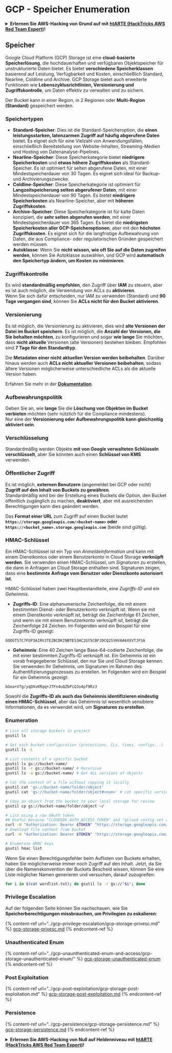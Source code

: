# GCP - Speicher Enumeration

<details>

<summary><strong>Erlernen Sie AWS-Hacking von Grund auf mit</strong> <a href="https://training.hacktricks.xyz/courses/arte"><strong>htARTE (HackTricks AWS Red Team Expert)</strong></a><strong>!</strong></summary>

Andere Möglichkeiten, HackTricks zu unterstützen:

* Wenn Sie Ihr **Unternehmen in HackTricks beworben sehen möchten** oder **HackTricks im PDF-Format herunterladen möchten**, überprüfen Sie die [**ABONNEMENTPLÄNE**](https://github.com/sponsors/carlospolop)!
* Holen Sie sich das [**offizielle PEASS & HackTricks-Merchandising**](https://peass.creator-spring.com)
* Entdecken Sie [**The PEASS Family**](https://opensea.io/collection/the-peass-family), unsere Sammlung exklusiver [**NFTs**](https://opensea.io/collection/the-peass-family)
* **Treten Sie der** 💬 [**Discord-Gruppe**](https://discord.gg/hRep4RUj7f) oder der [**Telegramm-Gruppe**](https://t.me/peass) bei oder **folgen** Sie mir auf **Twitter** 🐦 [**@carlospolopm**](https://twitter.com/carlospolopm)**.**
* **Teilen Sie Ihre Hacking-Tricks, indem Sie PRs an die** [**HackTricks**](https://github.com/carlospolop/hacktricks) und [**HackTricks Cloud**](https://github.com/carlospolop/hacktricks-cloud) GitHub-Repositories einreichen.

</details>

## Speicher

Google Cloud Platform (GCP) Storage ist eine **cloud-basierte Speicherlösung**, die hochdauerhaften und verfügbaren Objektspeicher für unstrukturierte Daten bietet. Es bietet **verschiedene Speicherklassen** basierend auf Leistung, Verfügbarkeit und Kosten, einschließlich Standard, Nearline, Coldline und Archive. GCP Storage bietet auch erweiterte Funktionen wie **Lebenszyklusrichtlinien, Versionierung und Zugriffskontrolle**, um Daten effektiv zu verwalten und zu sichern.

Der Bucket kann in einer Region, in 2 Regionen oder **Multi-Region (Standard)** gespeichert werden.

### Speichertypen

* **Standard-Speicher**: Dies ist die Standard-Speicheroption, die **einen leistungsstarken, latenzarmen Zugriff auf häufig abgerufene Daten** bietet. Es eignet sich für eine Vielzahl von Anwendungsfällen, einschließlich Bereitstellung von Website-Inhalten, Streaming-Medien und Hosting von Datenanalyse-Pipelines.
* **Nearline-Speicher**: Diese Speicherkategorie bietet **niedrigere Speicherkosten** und **etwas höhere Zugriffskosten** als Standard-Speicher. Es ist optimiert für selten abgerufene Daten, mit einer Mindestspeicherdauer von 30 Tagen. Es eignet sich ideal für Backup- und Archivierungszwecke.
* **Coldline-Speicher**: Diese Speicherkategorie ist optimiert für **Langzeitspeicherung selten abgerufener Daten**, mit einer Mindestspeicherdauer von 90 Tagen. Es bietet **niedrigere Speicherkosten** als Nearline-Speicher, aber mit **höheren Zugriffskosten**.
* **Archive-Speicher**: Diese Speicherkategorie ist für kalte Daten konzipiert, die **sehr selten abgerufen werden**, mit einer Mindestspeicherdauer von 365 Tagen. Es bietet die **niedrigsten Speicherkosten aller GCP-Speicheroptionen**, aber mit den **höchsten Zugriffskosten**. Es eignet sich für die langfristige Aufbewahrung von Daten, die aus Compliance- oder regulatorischen Gründen gespeichert werden müssen.
* **Autoklasse**: Wenn Sie **nicht wissen, wie oft Sie auf die Daten zugreifen werden**, können Sie Autoklasse auswählen, und GCP wird **automatisch den Speichertyp ändern, um Kosten zu minimieren**.

### Zugriffskontrolle

Es wird **standardmäßig empfohlen**, den Zugriff über **IAM** zu steuern, aber es ist auch möglich, die Verwendung von ACLs zu **aktivieren**.\
Wenn Sie sich dafür entscheiden, nur IAM zu verwenden (Standard) und **90 Tage vergangen sind**, können Sie **ACLs nicht für den Bucket aktivieren**.

### Versionierung

Es ist möglich, die Versionierung zu aktivieren, dies wird **alte Versionen der Datei im Bucket speichern**. Es ist möglich, die **Anzahl der Versionen, die Sie behalten möchten**, zu konfigurieren und sogar **wie lange** Sie möchten, dass **nicht aktuelle** Versionen (alte Versionen) bestehen bleiben. Empfohlen sind **7 Tage für den Standardtyp**.

Die **Metadaten einer nicht aktuellen Version werden beibehalten**. Darüber hinaus werden auch **ACLs nicht aktueller Versionen beibehalten**, sodass ältere Versionen möglicherweise unterschiedliche ACLs als die aktuelle Version haben.

Erfahren Sie mehr in der [**Dokumentation**](https://cloud.google.com/storage/docs/object-versioning).

### Aufbewahrungspolitik

Geben Sie an, wie **lange** Sie die **Löschung von Objekten im Bucket verbieten** möchten (sehr nützlich für die Compliance mindestens).\
Nur eine der **Versionierung oder Aufbewahrungspolitik kann gleichzeitig aktiviert sein**.

### Verschlüsselung

Standardmäßig werden Objekte **mit von Google verwalteten Schlüsseln verschlüsselt**, aber Sie könnten auch einen **Schlüssel von KMS** verwenden.

### Öffentlicher Zugriff

Es ist möglich, **externen Benutzern** (angemeldet bei GCP oder nicht) **Zugriff auf den Inhalt von Buckets zu gewähren**. \
Standardmäßig wird bei der Erstellung eines Buckets die Option, den Bucket öffentlich zugänglich zu machen, **deaktiviert**, aber mit ausreichenden Berechtigungen kann dies geändert werden.

Das **Format einer URL** zum Zugriff auf einen Bucket lautet **`https://storage.googleapis.com/<bucket-name>` oder `https://<bucket_name>.storage.googleapis.com`** (beide sind gültig).

### HMAC-Schlüssel

Ein HMAC-Schlüssel ist ein Typ von _Anmeldeinformation_ und kann mit einem Dienstkontos oder einem Benutzerkonto in Cloud Storage **verknüpft werden**. Sie verwenden einen HMAC-Schlüssel, um _Signaturen_ zu erstellen, die dann in Anfragen an Cloud Storage enthalten sind. Signaturen zeigen, dass eine **bestimmte Anfrage vom Benutzer oder Dienstkonto autorisiert ist**.

HMAC-Schlüssel haben zwei Hauptbestandteile, eine _Zugriffs-ID_ und ein _Geheimnis_.

*   **Zugriffs-ID**: Eine alphanumerische Zeichenfolge, die mit einem bestimmten Dienst- oder Benutzerkonto verknüpft ist. Wenn sie mit einem Dienstkonto verknüpft ist, beträgt die Zeichenfolge 61 Zeichen, und wenn sie mit einem Benutzerkonto verknüpft ist, beträgt die Zeichenfolge 24 Zeichen. Im Folgenden wird ein Beispiel für eine Zugriffs-ID gezeigt:

`GOOGTS7C7FUP3AIRVJTE2BCDKINBTES3HC2GY5CBFJDCQ2SYHV6A6XXVTJFSA`
*   **Geheimnis**: Eine 40 Zeichen lange Base-64-codierte Zeichenfolge, die mit einer bestimmten Zugriffs-ID verknüpft ist. Ein Geheimnis ist ein vorab freigegebener Schlüssel, den nur Sie und Cloud Storage kennen. Sie verwenden Ihr Geheimnis, um Signaturen im Rahmen des Authentifizierungsprozesses zu erstellen. Im Folgenden wird ein Beispiel für ein Geheimnis gezeigt:

`bGoa+V7g/yqDXvKRqq+JTFn4uQZbPiQJo4pf9RzJ`

Sowohl die **Zugriffs-ID als auch das Geheimnis identifizieren eindeutig einen HMAC-Schlüssel**, aber das Geheimnis ist wesentlich sensiblere Informationen, da es verwendet wird, um **Signaturen zu erstellen**.

### Enumeration
```bash
# List all storage buckets in project
gsutil ls

# Get each bucket configuration (protections, CLs, times, configs...)
gsutil ls -L

# List contents of a specific bucket
gsutil ls gs://bucket-name/
gsutil ls -r gs://bucket-name/ # Recursive
gsutil ls -a gs://bucket-name/ # Get ALL versions of objects

# Cat the context of a file without copying it locally
gsutil cat 'gs://bucket-name/folder/object'
gsutil cat 'gs://bucket-name/folder/object#<num>' # cat specific version

# Copy an object from the bucket to your local storage for review
gsutil cp gs://bucket-name/folder/object ~/

# List using a raw OAuth token
## Useful because "CLOUDSDK_AUTH_ACCESS_TOKEN" and "gcloud config set auth/access_token_file" doesn't work with gsutil
curl -H "Authorization: Bearer $TOKEN" "https://storage.googleapis.com/storage/v1/b/<storage-name>/o"
# Download file content from bucket
curl -H "Authorization: Bearer $TOKEN" "https://storage.googleapis.com/storage/v1/b/supportstorage-58249/o/flag.txt?alt=media" --output -

# Enumerate HMAC keys
gsutil hmac list
```
Wenn Sie einen Berechtigungsfehler beim Auflisten von Buckets erhalten, haben Sie möglicherweise immer noch Zugriff auf den Inhalt. Jetzt, da Sie über die Namenskonvention der Buckets Bescheid wissen, können Sie eine Liste möglicher Namen generieren und versuchen, darauf zuzugreifen:
```bash
for i in $(cat wordlist.txt); do gsutil ls -r gs://"$i"; done
```
### Privilege Escalation

Auf der folgenden Seite können Sie nachschauen, wie Sie **Speicherberechtigungen missbrauchen, um Privilegien zu eskalieren**:

{% content-ref url="../gcp-privilege-escalation/gcp-storage-privesc.md" %}
[gcp-storage-privesc.md](../gcp-privilege-escalation/gcp-storage-privesc.md)
{% endcontent-ref %}

### Unauthenticated Enum

{% content-ref url="../gcp-unaunthenticated-enum-and-access/gcp-storage-unauthenticated-enum/" %}
[gcp-storage-unauthenticated-enum](../gcp-unaunthenticated-enum-and-access/gcp-storage-unauthenticated-enum/)
{% endcontent-ref %}

### Post Exploitation

{% content-ref url="../gcp-post-exploitation/gcp-storage-post-exploitation.md" %}
[gcp-storage-post-exploitation.md](../gcp-post-exploitation/gcp-storage-post-exploitation.md)
{% endcontent-ref %}

### Persistence

{% content-ref url="../gcp-persistence/gcp-storage-persistence.md" %}
[gcp-storage-persistence.md](../gcp-persistence/gcp-storage-persistence.md)
{% endcontent-ref %}

<details>

<summary><strong>Erlernen Sie AWS-Hacking von Null auf Heldenniveau mit</strong> <a href="https://training.hacktricks.xyz/courses/arte"><strong>htARTE (HackTricks AWS Red Team Expert)</strong></a><strong>!</strong></summary>

Andere Möglichkeiten, HackTricks zu unterstützen:

* Wenn Sie Ihr **Unternehmen in HackTricks beworben sehen möchten** oder **HackTricks im PDF-Format herunterladen möchten**, überprüfen Sie die [**ABONNEMENTPLÄNE**](https://github.com/sponsors/carlospolop)!
* Holen Sie sich das [**offizielle PEASS & HackTricks-Merch**](https://peass.creator-spring.com)
* Entdecken Sie [**The PEASS Family**](https://opensea.io/collection/the-peass-family), unsere Sammlung exklusiver [**NFTs**](https://opensea.io/collection/the-peass-family)
* **Treten Sie der** 💬 [**Discord-Gruppe**](https://discord.gg/hRep4RUj7f) oder der [**Telegram-Gruppe**](https://t.me/peass) bei oder **folgen** Sie mir auf **Twitter** 🐦 [**@carlospolopm**](https://twitter.com/carlospolopm)**.**
* **Teilen Sie Ihre Hacking-Tricks, indem Sie PRs an die** [**HackTricks**](https://github.com/carlospolop/hacktricks) und [**HackTricks Cloud**](https://github.com/carlospolop/hacktricks-cloud) GitHub-Repositories einreichen.

</details>
